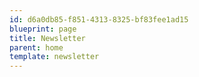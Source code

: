 ```yaml
---
id: d6a0db85-f851-4313-8325-bf83fee1ad15
blueprint: page
title: Newsletter
parent: home
template: newsletter
---
```

